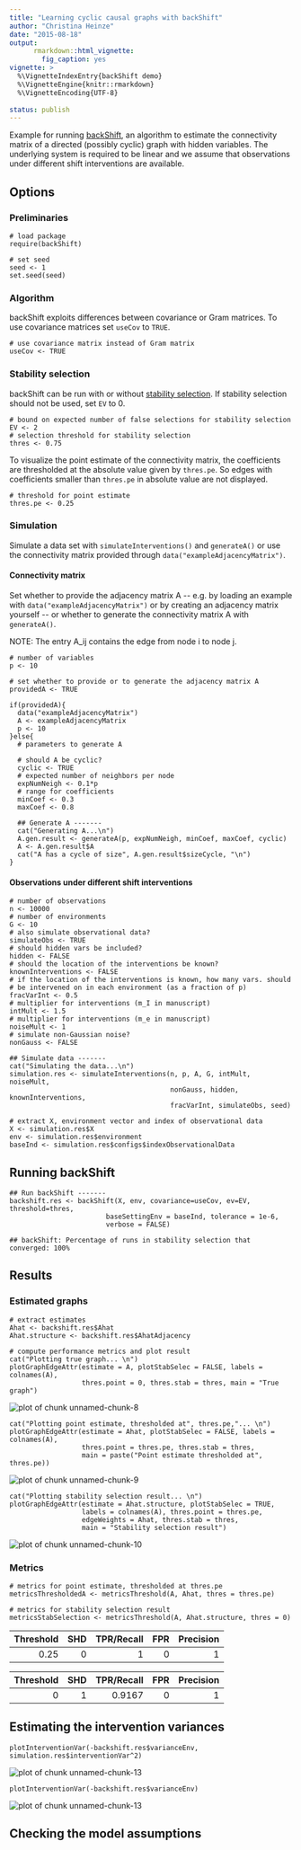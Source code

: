 ```yaml
---
title: "Learning cyclic causal graphs with backShift"
author: "Christina Heinze"
date: "2015-08-18"
output:
      rmarkdown::html_vignette:
        fig_caption: yes
vignette: >
  %\VignetteIndexEntry{backShift demo}
  %\VignetteEngine{knitr::rmarkdown}
  %\VignetteEncoding{UTF-8}
 
status: publish
---
```

 
Example for running [backShift](http://arxiv.org/abs/1506.02494), an algorithm 
to estimate the connectivity
matrix of a directed (possibly cyclic) graph with hidden variables. The
underlying system is required to be linear and we assume that observations
under different shift interventions are available.
 
 
## Options
 
### Preliminaries
 

    # load package
    require(backShift)
     
    # set seed
    seed <- 1
    set.seed(seed)
 
### Algorithm
 
backShift exploits differences between covariance or Gram matrices. To use 
covariance matrices set `useCov` to `TRUE`.
 

    # use covariance matrix instead of Gram matrix
    useCov <- TRUE 
 
### Stability selection
 
backShift can be run with or without [stability selection](http://arxiv.org/abs/0809.2932). 
If stability selection should not be used, set `EV` to 0.
 

    # bound on expected number of false selections for stability selection
    EV <- 2
    # selection threshold for stability selection
    thres <- 0.75 
 
To visualize the point estimate of the connectivity matrix, the coefficients are 
thresholded at the absolute value given by `thres.pe`. So edges with coefficients 
smaller than `thres.pe` in absolute value are not displayed.
 

    # threshold for point estimate 
    thres.pe <- 0.25
 
 
### Simulation
 
Simulate a data set with `simulateInterventions()` and `generateA()` or use the 
connectivity matrix provided through `data("exampleAdjacencyMatrix")`.
 
#### Connectivity matrix
 
Set whether to provide the adjacency matrix A -- e.g. by loading an example 
with `data("exampleAdjacencyMatrix")` or by creating an adjacency matrix yourself --
or whether to generate the connectivity matrix A with `generateA()`.
 
NOTE: The entry A_ij contains the edge from node i to node j.
 

    # number of variables
    p <- 10
     
    # set whether to provide or to generate the adjacency matrix A 
    providedA <- TRUE
     
    if(providedA){
      data("exampleAdjacencyMatrix")
      A <- exampleAdjacencyMatrix
      p <- 10
    }else{
      # parameters to generate A
      
      # should A be cyclic?
      cyclic <- TRUE
      # expected number of neighbors per node
      expNumNeigh <- 0.1*p 
      # range for coefficients
      minCoef <- 0.3
      maxCoef <- 0.8
      
      ## Generate A -------
      cat("Generating A...\n") 
      A.gen.result <- generateA(p, expNumNeigh, minCoef, maxCoef, cyclic)
      A <- A.gen.result$A
      cat("A has a cycle of size", A.gen.result$sizeCycle, "\n") 
    }
 
#### Observations under different shift interventions
 

    # number of observations
    n <- 10000
    # number of environments
    G <- 10 
    # also simulate observational data?
    simulateObs <- TRUE 
    # should hidden vars be included?
    hidden <- FALSE 
    # should the location of the interventions be known?
    knownInterventions <- FALSE 
    # if the location of the interventions is known, how many vars. should
    # be intervened on in each environment (as a fraction of p)
    fracVarInt <- 0.5
    # multiplier for interventions (m_I in manuscript)
    intMult <- 1.5
    # multiplier for interventions (m_e in manuscript)
    noiseMult <- 1
    # simulate non-Gaussian noise? 
    nonGauss <- FALSE
     
    ## Simulate data -------
    cat("Simulating the data...\n") 
    simulation.res <- simulateInterventions(n, p, A, G, intMult, noiseMult, 
                                            nonGauss, hidden, knownInterventions, 
                                            fracVarInt, simulateObs, seed)
     
    # extract X, environment vector and index of observational data
    X <- simulation.res$X
    env <- simulation.res$environment
    baseInd <- simulation.res$configs$indexObservationalData
 
## Running backShift
 

    ## Run backShift -------
    backshift.res <- backShift(X, env, covariance=useCov, ev=EV, threshold=thres, 
                            baseSettingEnv = baseInd, tolerance = 1e-6, 
                            verbose = FALSE)

    ## backShift: Percentage of runs in stability selection that converged: 100%
 
 
## Results
 
### Estimated graphs
 

    # extract estimates
    Ahat <- backshift.res$Ahat
    Ahat.structure <- backshift.res$AhatAdjacency
     
    # compute performance metrics and plot result
    cat("Plotting true graph... \n") 
    plotGraphEdgeAttr(estimate = A, plotStabSelec = FALSE, labels = colnames(A), 
                      thres.point = 0, thres.stab = thres, main = "True graph")

<img src="/images/figure/unnamed-chunk-8-1.png" title="plot of chunk unnamed-chunk-8" alt="plot of chunk unnamed-chunk-8" style="display: block; margin: auto;" />
 

    cat("Plotting point estimate, thresholded at", thres.pe,"... \n") 
    plotGraphEdgeAttr(estimate = Ahat, plotStabSelec = FALSE, labels = colnames(A), 
                      thres.point = thres.pe, thres.stab = thres, 
                      main = paste("Point estimate thresholded at", thres.pe))

<img src="/images/figure/unnamed-chunk-9-1.png" title="plot of chunk unnamed-chunk-9" alt="plot of chunk unnamed-chunk-9" style="display: block; margin: auto;" />
 

    cat("Plotting stability selection result... \n") 
    plotGraphEdgeAttr(estimate = Ahat.structure, plotStabSelec = TRUE, 
                      labels = colnames(A), thres.point = thres.pe, 
                      edgeWeights = Ahat, thres.stab = thres, 
                      main = "Stability selection result")

<img src="/images/figure/unnamed-chunk-10-1.png" title="plot of chunk unnamed-chunk-10" alt="plot of chunk unnamed-chunk-10" style="display: block; margin: auto;" />
 
### Metrics
 

    # metrics for point estimate, thresholded at thres.pe
    metricsThresholdedA <- metricsThreshold(A, Ahat, thres = thres.pe)
     
    # metrics for stability selection result
    metricsStabSelection <- metricsThreshold(A, Ahat.structure, thres = 0)
 

| Threshold| SHD| TPR/Recall| FPR| Precision|
|---------:|---:|----------:|---:|---------:|
|      0.25|   0|          1|   0|         1|



| Threshold| SHD| TPR/Recall| FPR| Precision|
|---------:|---:|----------:|---:|---------:|
|         0|   1|     0.9167|   0|         1|
 
## Estimating the intervention variances
 

    plotInterventionVar(-backshift.res$varianceEnv, simulation.res$interventionVar^2)

![plot of chunk unnamed-chunk-13](/images/figure/unnamed-chunk-13-1.png) 

    plotInterventionVar(-backshift.res$varianceEnv)

![plot of chunk unnamed-chunk-13](/images/figure/unnamed-chunk-13-2.png) 
 
 
## Checking the model assumptions
